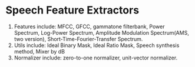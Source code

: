 # Speech Feature Extractors
1. Features include: MFCC, GFCC, gammatone filterbank, Power Spectrum, Log-Power Spectrum, Amplitude Modulation Spectrum(AMS, two version), Short-Time-Fourier-Transfer Spectrum.
2. Utils include: Ideal Binary Mask, Ideal Ratio Mask, Speech synthesis method, Mixer by dB
3. Normalizer include: zero-to-one normalizer, unit-vector normalizer.

